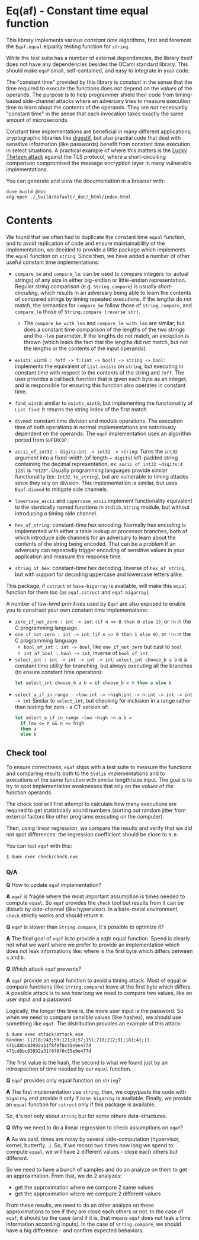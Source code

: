 # Eq(af) - Constant time equal function

This library implements various *constant time* algorithms,
first and foremost the `Eqaf.equal` equality testing function for `string`.

While the test suite has a number of external dependencies, the library itself
does not have any dependencies besides the OCaml standard library.
This should make `eqaf` small, self-contained, and easy to integrate in your
code.

The "constant time" provided by this library is *constant* in the sense that
the time required to execute the functions does not depend on the *values* of
the operands. The purpose is to help programmer shield their code from
timing-based side-channel attacks where an adversary tries to measure execution
time to learn about the contents of the operands. They are *not* necessarily
"constant time" in the sense that each invocation takes exactly the same amount
of microseconds.

Constant time implementations are beneficial in many different applications;
cryptographic libraries like [digestif](https://github.com/mirage/digestif),
but also practial code that deal with sensitive information (like passwords)
benefit from constant time execution in select situations.
A practical example of where this matters is the
[Lucky Thirteen attack](https://en.wikipedia.org/wiki/Lucky_Thirteen_attack)
against the TLS protocol, where a short-circuiting comparison compromised
the message encryption layer in many vulnerable implementations.

You can generate and view the documentation in a browser with:
```shell
dune build @doc
xdg-open ./_build/default/_doc/_html/index.html
```

# Contents

We found that we often had to duplicate the constant time `equal` function, and
to avoid replication of code and ensure maintainability of the implementation,
we decided to provide a little package which implements the `equal`
function on `string`. Since then, we have added a number of other useful
constant time implementations:

- `compare_be` and `compare_le`: can be used to compare integers (or actual
  strings) of any size in either big-endian or little-endian representation.
  Regular string comparison (e.g. `String.compare`) is usually
  *short-circuiting*, which results in an adversary being able to learn the
  contents of compared strings by timing repeated executions.
  If the lengths do not match, the semantics for `compare_be` follow those
  of `String.compare`, and `compare_le` those of `String.compare (reverse str)`.
  - The `compare_be_with_len` and `compare_le_with_len` are similar,
    but does a constant time comparison of the lengths of the two
    strings and the `~len` parameter. If the lengths do not match,
    an exception is thrown (which leaks the fact that the lengths did not
    match, but not the lengths or the contents of the input operands).

- `exists_uint8 : ?off -> f:(int -> bool) -> string -> bool`:
  implements the equivalent of `List.exists` on `string`, but executing in
  constant time with respect to the contents of the string and `?off`.
  The user provides a callback function that is given each byte as an integer,
  and is responsible for ensuring this function also operates in constant time.

- `find_uint8`: similar to `exists_uint8`, but implementing the
  functionality of `List.find`: It returns the string index of the first match.

- `divmod`: constant time division and modulo operations.
  The execution time of both operations in normal implementations are
  notoriously dependent on the operands. The `eqaf` implementation uses an
  algorithm ported from `SUPERCOP`.

- `ascii_of_int32 : digits:int -> int32 -> string`:
  Turns the `int32` argument into a fixed-width (of length `= digits`)
  left-padded string containing the decimal representation,
  ex: `ascii_of_int32 ~digits:4 123l` is `"0123"`.
  Usually programming languages provide similar functionality
  (ex: `Int32.to_string`), but are vulnerable to timing attacks  since they
  rely on division. This implementation is similar, but uses `Eqaf.divmod` to
  mitigate side channels.

- `lowercase_ascii` and `uppercase_ascii` implement functionality equivalent to
  the identically named functions in `Stdlib.String` module, but without
  introducing a timing side channel.

- `hex_of_string`: constant-time hex encoding.
  Normally hex encoding is implemented with either a table lookup or
  processor branches, both of which introduce side channels for an adversary to
  learn about the contents of the string being encoded.
  That can be a problem if an adversary can repeatedly trigger encoding of
  sensitive values in your application and measure the response time.

- `string_of_hex`: constant-time hex decoding.
  Inverse of `hex_of_string`, but with support for decoding uppercase and
  lowercase letters alike.

This package, if `cstruct` or `base-bigarray` is available, will make this
`equal` function for them too (as `eqaf.cstruct` and `eqaf.bigarray`).

A number of low-level primitives used by `Eqaf` are also exposed to enable you
to construct your own constant time implementations:

- `zero_if_not_zero : int -> int`:
  `(if n <> 0 then 0 else 1)`, or `!n` in the C programming language.
- `one_if_not_zero : int -> int`:
  `(if n <> 0 then 1 else 0)`, or `!!n` in the C programming language.
  - `bool_of_int : int -> bool`, like `one_if_not_zero` but cast to `bool`
  - `int_of_bool : bool -> int`, inverse of `bool_of_int`
- `select_int : int -> int -> int -> int`:
  `select_int choose_b a b` is a constant time utility for branching,
  but always executing all the branches (to ensure constant time operation):
  ```ocaml
  let select_int choose_b a b = if choose_b = 0 then a else b
  ```
- `select_a_if_in_range : ~low:int -> ~high:int -> n:int -> int -> int -> int`
  Similar to `select_int`, but checking for inclusion in a range rather than
  testing for zero - a CT version of:
  ```ocaml
  let select_a_if_in_range ~low ~high ~n a b =
    if low <= n && n <= high
    then a
    else b
  ```

## Check tool

To ensure correctness,  `eqaf` ships with a test suite to measure the functions
and comparing results both to the `Stdlib` implementations and to executions of
the same function with similar length/size input.
The goal is to try to spot implementation weaknesses that rely on the *values*
of the function operands.

The check tool will first attempt to calculate how many executions are
required to get statistically sound numbers (sorting out random jitter from
external factors like other programs executing on the computer).

Then, using linear regression, we compare the results and verify that we did
not spot differences: the regression coefficient should be close to `0.0`.

You can test `eqaf` with this:

```sh
$ dune exec check/check.exe
```

### Q/A

**Q** How to update `eqaf` implementation?

**A** `eqaf` is fragile where the most important assumption is times needed to
compute `equal`. So `eqaf` provides the `check` tool but results from it can be
disturb by side-channel (like hypervisor). In a bare-metal environment, `check`
strictly works and should return `0`.

**Q** `eqaf` is slower than `String.compare`, it's possible to optimize it?

**A** The final goal of `eqaf` is to provide a _safe_ equal function. Speed is
clearly not what we want where we prefer to provide an implementation which does
not leak informations like: where is the first byte which differs between `a`
and `b`.

**Q** Which attack `eqaf` prevents?

**A** `eqaf` provide an equal function to avoid a timing attack. Most of equal
or compare functions (like `String.compare`) leave at the first byte which
differs. A possible attack is to see how long we need to compare two values,
like an user input and a password.

Logically, the longer this time is, the more user input is the password. So when
we need to compare sensible values (like hashes), we should use something like
`eqaf`. The distribution provides an example of this attack:

```sh
$ dune exec attack/attack.exe
Random: [|218;243;59;121;8;57;151;218;212;91;181;41;|].
471cd8bc03992a31f8f0f0c55e9e477d
471cd8bc03992a31f8f0f0c55e9e477d
```

The first value is the hash, the second is what we found just by an
introspection of time needed by our `equal` function.

**Q** `eqaf` provides only equal function on `string`?

**A** The first implementation use `string`, then, we copy/paste the code with
`bigarray` and provide it only if `base-bigarray` is available. Finally, we
provide an `equal` function for `cstruct` only if this package is available.

So, it's not only about `string` but for some others data-structures.

**Q** Why we need to do a linear regression to check assumptions on `eqaf`?

**A** As we said, times are noisy by several side-computation (hypervisor,
kernel, butterfly...). So, if we record two times how long we spend to compute
`equal`, we will have 2 different values - close each others but different.

So we need to have a bunch of samples and do an analyze on them to get an
approximation. From that, we do 2 analyzes:
- get the approximation where we compare 2 same values
- get the approximation where we compare 2 different values

From these results, we need to do an other analyze on these approximations to
see if they are close each others or not. In the case of `eqaf`, it should be
the case (and if it is, that means `eqaf` does not leak a time information
according inputs). In the case of `String.compare`, we should have a big
difference - and confirm expected behaviors.

[digestif]: https://github.com/mirage/digestif.git
